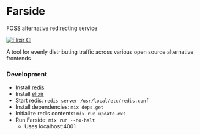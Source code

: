 # Farside
FOSS alternative redirecting service

[![Elixir CI](https://github.com/benbusby/privacy-revolver/actions/workflows/elixir.yml/badge.svg)](https://github.com/benbusby/privacy-revolver/actions/workflows/elixir.yml)

A tool for evenly distributing traffic across various open source alternative frontends

### Development

- Install [redis](https://redis.io)
- Install [elixir](https://elixir-lang.org/install.html)
- Start redis: `redis-server /usr/local/etc/redis.conf`
- Install dependencies: `mix deps.get`
- Initialize redis contents: `mix run update.exs`
- Run Farside: `mix run --no-halt`
  - Uses localhost:4001
